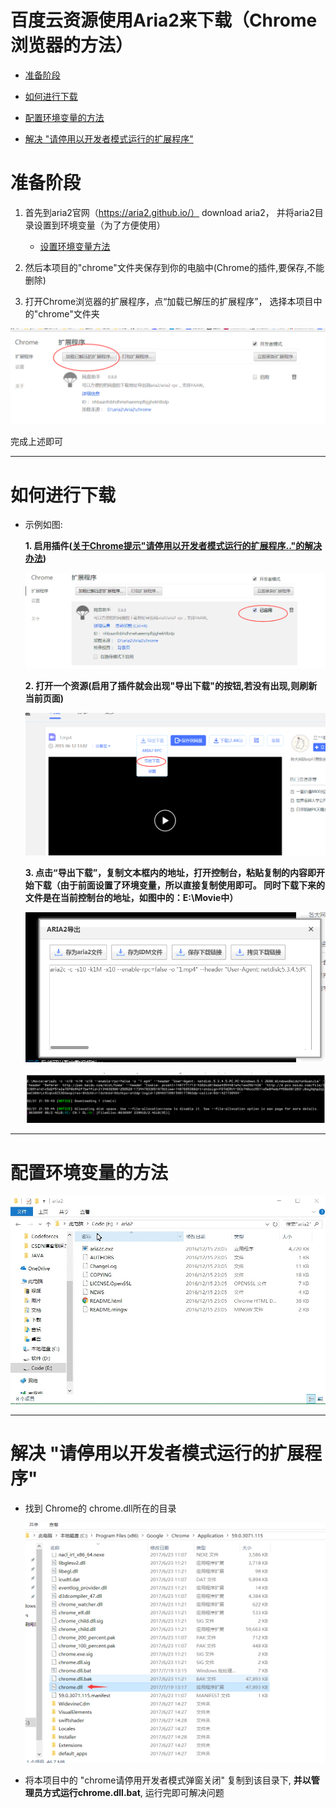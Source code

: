 # 百度云资源使用Aria2来下载（Chrome浏览器的方法）

* [准备阶段](#jumpFirst)

* [如何进行下载](#jumpSecond)

* [配置环境变量的方法](#jumpThird)

* [解决 "请停用以开发者模式运行的扩展程序"](#jumpFourth)


<span id="jumpFirst"></span>
# 准备阶段
   
1. 首先到aria2官网（https://aria2.github.io/） download aria2， 并将aria2目录设置到环境变量（为了方便使用）    
   
    * [设置环境变量方法](#jumpThird)

2. 然后本项目的"chrome"文件夹保存到你的电脑中(Chrome的插件,要保存,不能删除)    
    
3. 打开Chrome浏览器的扩展程序，点“加载已解压的扩展程序”， 选择本项目中的"chrome"文件夹
   
![](1.png)   
    
完成上述即可    
   
-----


<span id="jumpSecond"></span>
# 如何进行下载    

 * 示例如图:   

    **1. 启用插件([关于Chrome提示"请停用以开发者模式运行的扩展程序.."的解决办法](#jump1))**

    ![](2.png)   

    **2. 打开一个资源(启用了插件就会出现"导出下载"的按钮,若没有出现,则刷新当前页面)**

    ![](3.png)  

    **3. 点击“导出下载”，复制文本框内的地址，打开控制台，粘贴复制的内容即开始下载（由于前面设置了环境变量，所以直接复制使用即可。 同时下载下来的文件是在当前控制台的地址，如图中的：E:\Movie中）**

    ![](4.png)    

    ![](5.png)    

----

<span id="jumpThird"></span>
# 配置环境变量的方法

![](配置环境变量.gif)   
    
    

----

<span id="jumpFourth"></span>
# 解决 "请停用以开发者模式运行的扩展程序"

* 找到 Chrome的 chrome.dll所在的目录

    ![](chromedll.png)

* 将本项目中的 "chrome请停用开发者模式弹窗关闭" 复制到该目录下, **并以管理员方式运行chrome.dll.bat**, 运行完即可解决问题